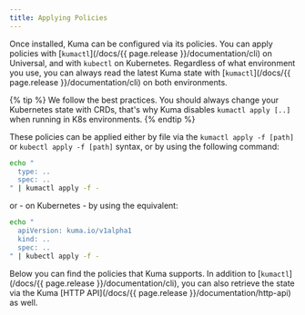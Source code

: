 ```yaml
---
title: Applying Policies
---
```


Once installed, Kuma can be configured via its policies. You can apply policies with [`kumactl`](/docs/{{ page.release }}/documentation/cli) on Universal, and with `kubectl` on Kubernetes. Regardless of what environment you use, you can always read the latest Kuma state with [`kumactl`](/docs/{{ page.release }}/documentation/cli) on both environments.

{% tip %}
We follow the best practices. You should always change your Kubernetes state with CRDs, that's why Kuma disables `kumactl apply [..]` when running in K8s environments.
{% endtip %}

These policies can be applied either by file via the `kumactl apply -f [path]` or `kubectl apply -f [path]` syntax, or by using the following command:

```sh
echo "
  type: ..
  spec: ..
" | kumactl apply -f -
```

or - on Kubernetes - by using the equivalent:

```sh
echo "
  apiVersion: kuma.io/v1alpha1
  kind: ..
  spec: ..
" | kubectl apply -f -
```

Below you can find the policies that Kuma supports. In addition to [`kumactl`](/docs/{{ page.release }}/documentation/cli), you can also retrieve the state via the Kuma [HTTP API](/docs/{{ page.release }}/documentation/http-api) as well.
